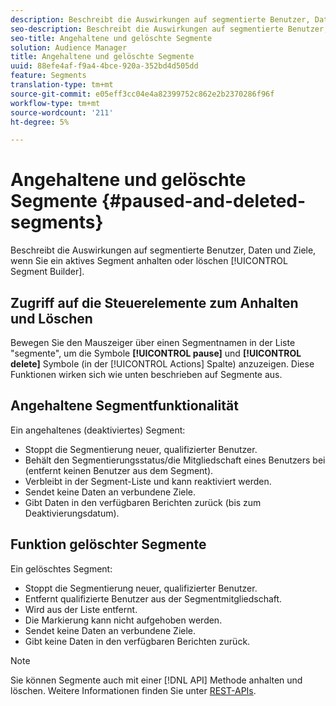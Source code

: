```yaml
---
description: Beschreibt die Auswirkungen auf segmentierte Benutzer, Daten und Ziele, wenn Sie ein aktives Segment mit dem Segmentaufbau anhalten oder löschen.
seo-description: Beschreibt die Auswirkungen auf segmentierte Benutzer, Daten und Ziele, wenn Sie ein aktives Segment mit dem Segmentaufbau anhalten oder löschen.
seo-title: Angehaltene und gelöschte Segmente
solution: Audience Manager
title: Angehaltene und gelöschte Segmente
uuid: 88efe4af-f9a4-4bce-920a-352bd4d505dd
feature: Segments
translation-type: tm+mt
source-git-commit: e05eff3cc04e4a82399752c862e2b2370286f96f
workflow-type: tm+mt
source-wordcount: '211'
ht-degree: 5%

---
```



# Angehaltene und gelöschte Segmente {#paused-and-deleted-segments}

Beschreibt die Auswirkungen auf segmentierte Benutzer, Daten und Ziele, wenn Sie ein aktives Segment anhalten oder löschen [!UICONTROL Segment Builder].

## Zugriff auf die Steuerelemente zum Anhalten und Löschen

Bewegen Sie den Mauszeiger über einen Segmentnamen in der Liste &quot;segmente&quot;, um die Symbole **[!UICONTROL pause]** und **[!UICONTROL delete]** Symbole (in der [!UICONTROL Actions] Spalte) anzuzeigen. Diese Funktionen wirken sich wie unten beschrieben auf Segmente aus.

## Angehaltene Segmentfunktionalität

Ein angehaltenes (deaktiviertes) Segment:

* Stoppt die Segmentierung neuer, qualifizierter Benutzer.
* Behält den Segmentierungsstatus/die Mitgliedschaft eines Benutzers bei (entfernt keinen Benutzer aus dem Segment).
* Verbleibt in der Segment-Liste und kann reaktiviert werden.
* Sendet keine Daten an verbundene Ziele.
* Gibt Daten in den verfügbaren Berichten zurück (bis zum Deaktivierungsdatum).

## Funktion gelöschter Segmente

Ein gelöschtes Segment:

* Stoppt die Segmentierung neuer, qualifizierter Benutzer.
* Entfernt qualifizierte Benutzer aus der Segmentmitgliedschaft.
* Wird aus der Liste entfernt.
* Die Markierung kann nicht aufgehoben werden.
* Sendet keine Daten an verbundene Ziele.
* Gibt keine Daten in den verfügbaren Berichten zurück.

>[!NOTE]
>
>Sie können Segmente auch mit einer [!DNL API] Methode anhalten und löschen. Weitere Informationen finden Sie unter [REST-APIs](../../api/rest-api-main/rest-api-main.md).